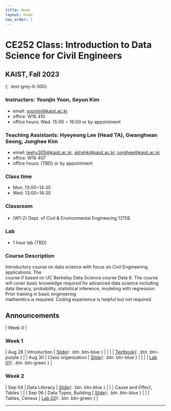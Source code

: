 ```yaml
---
title: Home
layout: home
nav_order: 1
---
```


# **CE252 Class: Introduction to Data Science for Civil Engineers**
## KAIST, Fall 2023
{: .text-grey-lt-300}

### Instructors: Yoonjin Yoon, Seyun Kim
- email: yoonjin@kaist.ac.kr
- office: W16 410
- office hours: Wed. 15:00 ~ 16:00 or by appointment

### Teaching Assistants: Hyeyeong Lee (Head TA), Gwanghwan Seong, Junghee Kim
- email: leehy305@kaist.ac.kr, skhshk@kaist.ac.kr, junghee@kaist.ac.kr
- office: W16 407
- office hours: (TBD) or by appointment

### Class time
 - Mon: 13:00~14:30
 - Wed: 13:00~14:30


### Classroom
  - (W1-2) Dept. of Civil & Environmental Engineering 1211호


### Lab
 - 1 hour lab (TBD)


### Course	Description

Introductory	 course	 on	 data science	with	 focus	 on	Civil	 Engineering	applications.	 The	
course	if	based	on	UC	Berkeley	Data	Science	course	Data	8.	The	course	will	cover	basic
knowledge	 required	 for	 advanced data	 science	 including data	 literacy, probability,	
statistical inference,	 modeling	 with	 regression.	 Prior	 training	 in	 basic	 engineering	
mathemtics is	required.	Coding	experience is helpful	but	not	required.



## Announcements

| Week 0     |



### Week 1

| Aug 28     | Introduction              | [Slide](https://docs.google.com/presentation/d/1JH9mf-DmNgxgPbPEeUceDfpC8UEKxIC3ly7QS_4_1oI/edit#slide=id.g610d9f86d0_0_5){: .btn .btn-blue }         |
|            |                               | [Textbook](https://drive.google.com/file/d/16fcSSeWqr_ERq6-mJACPq145Ex77emAn/view){: .btn .btn-purple }     |
| Aug 30     | Class organization        | [Slide](https://docs.google.com/presentation/d/1JH9mf-DmNgxgPbPEeUceDfpC8UEKxIC3ly7QS_4_1oI/edit#slide=id.g610d9f86d0_0_5){: .btn .btn-blue }         |
|            |                               | [Lab 01](https://drive.google.com/file/d/16fcSSeWqr_ERq6-mJACPq145Ex77emAn/view){: .btn .btn-green }       |


### Week 2

| Sep 04     | Data Literacy             | [Slide](https://docs.google.com/presentation/d/1JH9mf-DmNgxgPbPEeUceDfpC8UEKxIC3ly7QS_4_1oI/edit#slide=id.g610d9f86d0_0_5){: .btn .btn-blue }         |
|            | Cause and Effect, Tables  |     |
| Sep 06     | Data Types, Building      | [Slide](https://docs.google.com/presentation/d/1JH9mf-DmNgxgPbPEeUceDfpC8UEKxIC3ly7QS_4_1oI/edit#slide=id.g610d9f86d0_0_5){: .btn .btn-blue }         |
|            | Tables, Census            | [Lab 02](https://drive.google.com/file/d/16fcSSeWqr_ERq6-mJACPq145Ex77emAn/view){: .btn .btn-green }       |




----

[^1]: [It can take up to 10 minutes for changes to your site to publish after you push the changes to GitHub](https://docs.github.com/en/pages/setting-up-a-github-pages-site-with-jekyll/creating-a-github-pages-site-with-jekyll#creating-your-site).

[Just the Docs]: https://just-the-docs.github.io/just-the-docs/
[GitHub Pages]: https://docs.github.com/en/pages
[README]: https://github.com/just-the-docs/just-the-docs-template/blob/main/README.md
[Jekyll]: https://jekyllrb.com
[GitHub Pages / Actions workflow]: https://github.blog/changelog/2022-07-27-github-pages-custom-github-actions-workflows-beta/
[use this template]: https://github.com/just-the-docs/just-the-docs-template/generate
